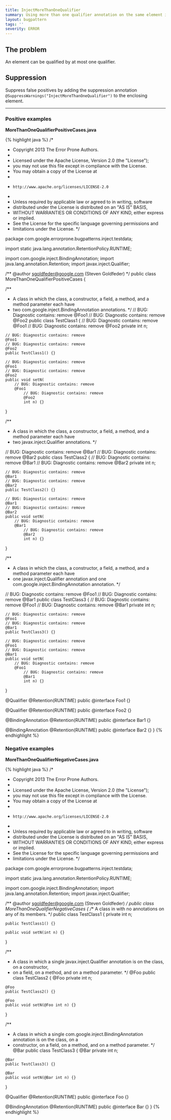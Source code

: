 ```yaml
---
title: InjectMoreThanOneQualifier
summary: Using more than one qualifier annotation on the same element is not allowed.
layout: bugpattern
tags: ''
severity: ERROR
---
```


<!--
*** AUTO-GENERATED, DO NOT MODIFY ***
To make changes, edit the @BugPattern annotation or the explanation in docs/bugpattern.
-->


## The problem
An element can be qualified by at most one qualifier.

## Suppression
Suppress false positives by adding the suppression annotation `@SuppressWarnings("InjectMoreThanOneQualifier")` to the enclosing element.

----------

### Positive examples
__MoreThanOneQualifierPositiveCases.java__

{% highlight java %}
/*
 * Copyright 2013 The Error Prone Authors.
 *
 * Licensed under the Apache License, Version 2.0 (the "License");
 * you may not use this file except in compliance with the License.
 * You may obtain a copy of the License at
 *
 *     http://www.apache.org/licenses/LICENSE-2.0
 *
 * Unless required by applicable law or agreed to in writing, software
 * distributed under the License is distributed on an "AS IS" BASIS,
 * WITHOUT WARRANTIES OR CONDITIONS OF ANY KIND, either express or implied.
 * See the License for the specific language governing permissions and
 * limitations under the License.
 */

package com.google.errorprone.bugpatterns.inject.testdata;

import static java.lang.annotation.RetentionPolicy.RUNTIME;

import com.google.inject.BindingAnnotation;
import java.lang.annotation.Retention;
import javax.inject.Qualifier;

/** @author sgoldfeder@google.com (Steven Goldfeder) */
public class MoreThanOneQualifierPositiveCases {

  /**
   * A class in which the class, a constructor, a field, a method, and a method parameter each have
   * two com.google.inject.BindingAnnotation annotations.
   */
  // BUG: Diagnostic contains: remove
  @Foo1
  // BUG: Diagnostic contains: remove
  @Foo2
  public class TestClass1 {
    // BUG: Diagnostic contains: remove
    @Foo1
    // BUG: Diagnostic contains: remove
    @Foo2
    private int n;

    // BUG: Diagnostic contains: remove
    @Foo1
    // BUG: Diagnostic contains: remove
    @Foo2
    public TestClass1() {}

    // BUG: Diagnostic contains: remove
    @Foo1
    // BUG: Diagnostic contains: remove
    @Foo2
    public void setN(
        // BUG: Diagnostic contains: remove
        @Foo1
            // BUG: Diagnostic contains: remove
            @Foo2
            int n) {}
  }

  /**
   * A class in which the class, a constructor, a field, a method, and a method parameter each have
   * two javax.inject.Qualifier annotations.
   */

  // BUG: Diagnostic contains: remove
  @Bar1
  // BUG: Diagnostic contains: remove
  @Bar2
  public class TestClass2 {
    // BUG: Diagnostic contains: remove
    @Bar1
    // BUG: Diagnostic contains: remove
    @Bar2
    private int n;

    // BUG: Diagnostic contains: remove
    @Bar1
    // BUG: Diagnostic contains: remove
    @Bar2
    public TestClass2() {}

    // BUG: Diagnostic contains: remove
    @Bar1
    // BUG: Diagnostic contains: remove
    @Bar2
    public void setN(
        // BUG: Diagnostic contains: remove
        @Bar1
            // BUG: Diagnostic contains: remove
            @Bar2
            int n) {}
  }

  /**
   * A class in which the class, a constructor, a field, a method, and a method parameter each have
   * one javax.inject.Qualifier annotation and one com.google.inject.BindingAnnotation annotation.
   */

  // BUG: Diagnostic contains: remove
  @Foo1
  // BUG: Diagnostic contains: remove
  @Bar1
  public class TestClass3 {
    // BUG: Diagnostic contains: remove
    @Foo1
    // BUG: Diagnostic contains: remove
    @Bar1
    private int n;

    // BUG: Diagnostic contains: remove
    @Foo1
    // BUG: Diagnostic contains: remove
    @Bar1
    public TestClass3() {}

    // BUG: Diagnostic contains: remove
    @Foo1
    // BUG: Diagnostic contains: remove
    @Bar1
    public void setN(
        // BUG: Diagnostic contains: remove
        @Foo1
            // BUG: Diagnostic contains: remove
            @Bar1
            int n) {}
  }

  @Qualifier
  @Retention(RUNTIME)
  public @interface Foo1 {}

  @Qualifier
  @Retention(RUNTIME)
  public @interface Foo2 {}

  @BindingAnnotation
  @Retention(RUNTIME)
  public @interface Bar1 {}

  @BindingAnnotation
  @Retention(RUNTIME)
  public @interface Bar2 {}
}
{% endhighlight %}

### Negative examples
__MoreThanOneQualifierNegativeCases.java__

{% highlight java %}
/*
 * Copyright 2013 The Error Prone Authors.
 *
 * Licensed under the Apache License, Version 2.0 (the "License");
 * you may not use this file except in compliance with the License.
 * You may obtain a copy of the License at
 *
 *     http://www.apache.org/licenses/LICENSE-2.0
 *
 * Unless required by applicable law or agreed to in writing, software
 * distributed under the License is distributed on an "AS IS" BASIS,
 * WITHOUT WARRANTIES OR CONDITIONS OF ANY KIND, either express or implied.
 * See the License for the specific language governing permissions and
 * limitations under the License.
 */

package com.google.errorprone.bugpatterns.inject.testdata;

import static java.lang.annotation.RetentionPolicy.RUNTIME;

import com.google.inject.BindingAnnotation;
import java.lang.annotation.Retention;
import javax.inject.Qualifier;

/** @author sgoldfeder@google.com (Steven Goldfeder) */
public class MoreThanOneQualifierNegativeCases {
  /** A class in with no annotations on any of its members. */
  public class TestClass1 {
    private int n;

    public TestClass1() {}

    public void setN(int n) {}
  }

  /**
   * A class in which a single javax.inject.Qualifier annotation is on the class, on a constructor,
   * on a field, on a method, and on a method parameter.
   */
  @Foo
  public class TestClass2 {
    @Foo private int n;

    @Foo
    public TestClass2() {}

    @Foo
    public void setN(@Foo int n) {}
  }

  /**
   * A class in which a single com.google.inject.BindingAnnotation annotation is on the class, on a
   * constructor, on a field, on a method, and on a method parameter.
   */
  @Bar
  public class TestClass3 {
    @Bar private int n;

    @Bar
    public TestClass3() {}

    @Bar
    public void setN(@Bar int n) {}
  }

  @Qualifier
  @Retention(RUNTIME)
  public @interface Foo {}

  @BindingAnnotation
  @Retention(RUNTIME)
  public @interface Bar {}
}
{% endhighlight %}

